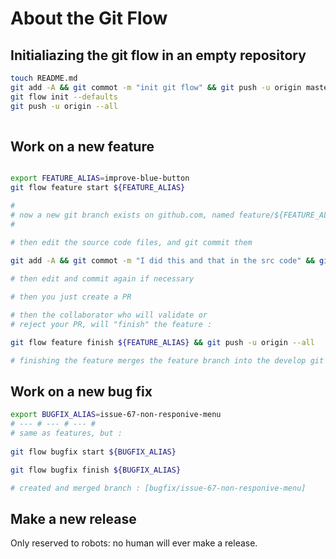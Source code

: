 # About the Git Flow


## Initialiazing  the git flow in an empty repository

```bash
touch README.md
git add -A && git commot -m "init git flow" && git push -u origin master
git flow init --defaults
git push -u origin --all
 
``` 

## Work on a new feature

```bash

export FEATURE_ALIAS=improve-blue-button
git flow feature start ${FEATURE_ALIAS}

# 
# now a new git branch exists on github.com, named feature/${FEATURE_ALIAS}
#
 
# then edit the source code files, and git commit them

git add -A && git commot -m "I did this and that in the src code" && git push -u origin HEAD

# then edit and commit again if necessary

# then you just create a PR

# then the collaborator who will validate or 
# reject your PR, will "finish" the feature :

git flow feature finish ${FEATURE_ALIAS} && git push -u origin --all

# finishing the feature merges the feature branch into the develop git branch


```


## Work on a new bug fix



```bash
export BUGFIX_ALIAS=issue-67-non-responive-menu 
# --- # --- # --- #
# same as features, but :
 
git flow bugfix start ${BUGFIX_ALIAS}

git flow bugfix finish ${BUGFIX_ALIAS}

# created and merged branch : [bugfix/issue-67-non-responive-menu]
```


## Make a new release

Only reserved to robots: no human will ever make a release.
 
